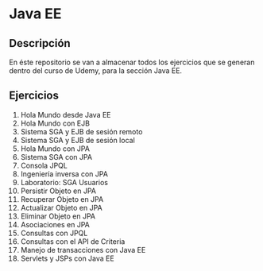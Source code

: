 # Java EE

## Descripción

En éste repositorio se van a almacenar todos los ejercicios que se generan dentro del curso de Udemy, para la sección Java EE.

## Ejercicios

1. Hola Mundo desde Java EE
2. Hola Mundo con EJB
3. Sistema SGA y EJB de sesión remoto
4. Sistema SGA y EJB de sesión local
5. Hola Mundo con JPA
6. Sistema SGA con JPA
7. Consola JPQL
8. Ingeniería inversa con JPA
9. Laboratorio: SGA Usuarios
10. Persistir Objeto en JPA
11. Recuperar Objeto en JPA
12. Actualizar Objeto en JPA
13. Eliminar Objeto en JPA
14. Asociaciones en JPA
15. Consultas con JPQL
16. Consultas con el API de Criteria
17. Manejo de transacciones con Java EE
18. Servlets y JSPs con Java EE
